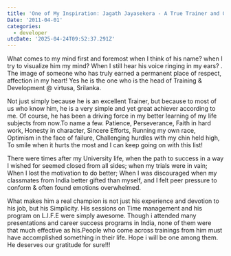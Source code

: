 ```yaml
---
title: 'One of My Inspiration: Jagath Jayasekera - A True Trainer and One of a Kind.'
Date: '2011-04-01'
categories:
  - developer
utcDate: '2025-04-24T09:52:37.291Z'
---
```


What comes to my mind first and foremost when I think of his name? when I try to visualize him my mind? When I still hear his voice ringing in my ears? . The image of someone who has truly earned a permanent place of respect, affection in my heart! Yes he is the one who is the head of Training & Development @ virtusa, Srilanka.  
  
Not just simply because he is an excellent Trainer, but because to most of us who know him, he is a very simple and yet great achiever according to me. Of course, he has been a driving force in my better learning of my life subjects from now.To name a few. Patience, Perseverance, Faith in hard work, Honesty in character, Sincere Efforts, Running my own race, Optimism in the face of failure, Challenging hurdles with my chin held high, To smile when it hurts the most and I can keep going on with this list!  
  
There were times after my University life, when the path to success in a way I wished for seemed closed from all sides; when my trials were in vain; When I lost the motivation to do better; When I was discouraged when my classmates from India better gifted than myself, and I felt peer pressure to conform & often found emotions overwhelmed.  
  
What makes him a real champion is not just his experience and devotion to his job, but his Simplicity. His sessions on Time management and his program on L.I.F.E were simply awesome. Though i attended many presentations and career success programs in India, none of them were that much effective as his.People who come across trainings from him must have accomplished something in their life. Hope i will be one among them. He deserves our gratitude for sure!!!
